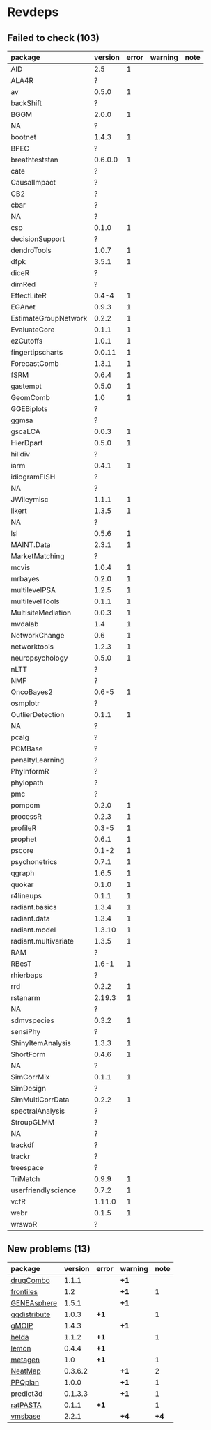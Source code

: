 # Revdeps

## Failed to check (103)

|package              |version |error |warning |note |
|:--------------------|:-------|:-----|:-------|:----|
|AID                  |2.5     |1     |        |     |
|ALA4R                |?       |      |        |     |
|av                   |0.5.0   |1     |        |     |
|backShift            |?       |      |        |     |
|BGGM                 |2.0.0   |1     |        |     |
|NA                   |?       |      |        |     |
|bootnet              |1.4.3   |1     |        |     |
|BPEC                 |?       |      |        |     |
|breathteststan       |0.6.0.0 |1     |        |     |
|cate                 |?       |      |        |     |
|CausalImpact         |?       |      |        |     |
|CB2                  |?       |      |        |     |
|cbar                 |?       |      |        |     |
|NA                   |?       |      |        |     |
|csp                  |0.1.0   |1     |        |     |
|decisionSupport      |?       |      |        |     |
|dendroTools          |1.0.7   |1     |        |     |
|dfpk                 |3.5.1   |1     |        |     |
|diceR                |?       |      |        |     |
|dimRed               |?       |      |        |     |
|EffectLiteR          |0.4-4   |1     |        |     |
|EGAnet               |0.9.3   |1     |        |     |
|EstimateGroupNetwork |0.2.2   |1     |        |     |
|EvaluateCore         |0.1.1   |1     |        |     |
|ezCutoffs            |1.0.1   |1     |        |     |
|fingertipscharts     |0.0.11  |1     |        |     |
|ForecastComb         |1.3.1   |1     |        |     |
|fSRM                 |0.6.4   |1     |        |     |
|gastempt             |0.5.0   |1     |        |     |
|GeomComb             |1.0     |1     |        |     |
|GGEBiplots           |?       |      |        |     |
|ggmsa                |?       |      |        |     |
|gscaLCA              |0.0.3   |1     |        |     |
|HierDpart            |0.5.0   |1     |        |     |
|hilldiv              |?       |      |        |     |
|iarm                 |0.4.1   |1     |        |     |
|idiogramFISH         |?       |      |        |     |
|NA                   |?       |      |        |     |
|JWileymisc           |1.1.1   |1     |        |     |
|likert               |1.3.5   |1     |        |     |
|NA                   |?       |      |        |     |
|lsl                  |0.5.6   |1     |        |     |
|MAINT.Data           |2.3.1   |1     |        |     |
|MarketMatching       |?       |      |        |     |
|mcvis                |1.0.4   |1     |        |     |
|mrbayes              |0.2.0   |1     |        |     |
|multilevelPSA        |1.2.5   |1     |        |     |
|multilevelTools      |0.1.1   |1     |        |     |
|MultisiteMediation   |0.0.3   |1     |        |     |
|mvdalab              |1.4     |1     |        |     |
|NetworkChange        |0.6     |1     |        |     |
|networktools         |1.2.3   |1     |        |     |
|neuropsychology      |0.5.0   |1     |        |     |
|nLTT                 |?       |      |        |     |
|NMF                  |?       |      |        |     |
|OncoBayes2           |0.6-5   |1     |        |     |
|osmplotr             |?       |      |        |     |
|OutlierDetection     |0.1.1   |1     |        |     |
|NA                   |?       |      |        |     |
|pcalg                |?       |      |        |     |
|PCMBase              |?       |      |        |     |
|penaltyLearning      |?       |      |        |     |
|PhyInformR           |?       |      |        |     |
|phylopath            |?       |      |        |     |
|pmc                  |?       |      |        |     |
|pompom               |0.2.0   |1     |        |     |
|processR             |0.2.3   |1     |        |     |
|profileR             |0.3-5   |1     |        |     |
|prophet              |0.6.1   |1     |        |     |
|pscore               |0.1-2   |1     |        |     |
|psychonetrics        |0.7.1   |1     |        |     |
|qgraph               |1.6.5   |1     |        |     |
|quokar               |0.1.0   |1     |        |     |
|r4lineups            |0.1.1   |1     |        |     |
|radiant.basics       |1.3.4   |1     |        |     |
|radiant.data         |1.3.4   |1     |        |     |
|radiant.model        |1.3.10  |1     |        |     |
|radiant.multivariate |1.3.5   |1     |        |     |
|RAM                  |?       |      |        |     |
|RBesT                |1.6-1   |1     |        |     |
|rhierbaps            |?       |      |        |     |
|rrd                  |0.2.2   |1     |        |     |
|rstanarm             |2.19.3  |1     |        |     |
|NA                   |?       |      |        |     |
|sdmvspecies          |0.3.2   |1     |        |     |
|sensiPhy             |?       |      |        |     |
|ShinyItemAnalysis    |1.3.3   |1     |        |     |
|ShortForm            |0.4.6   |1     |        |     |
|NA                   |?       |      |        |     |
|SimCorrMix           |0.1.1   |1     |        |     |
|SimDesign            |?       |      |        |     |
|SimMultiCorrData     |0.2.2   |1     |        |     |
|spectralAnalysis     |?       |      |        |     |
|StroupGLMM           |?       |      |        |     |
|NA                   |?       |      |        |     |
|trackdf              |?       |      |        |     |
|trackr               |?       |      |        |     |
|treespace            |?       |      |        |     |
|TriMatch             |0.9.9   |1     |        |     |
|userfriendlyscience  |0.7.2   |1     |        |     |
|vcfR                 |1.11.0  |1     |        |     |
|webr                 |0.1.5   |1     |        |     |
|wrswoR               |?       |      |        |     |

## New problems (13)

|package                                  |version |error  |warning |note   |
|:----------------------------------------|:-------|:------|:-------|:------|
|[drugCombo](problems.md#drugcombo)       |1.1.1   |       |__+1__  |       |
|[frontiles](problems.md#frontiles)       |1.2     |       |__+1__  |1      |
|[GENEAsphere](problems.md#geneasphere)   |1.5.1   |       |__+1__  |       |
|[ggdistribute](problems.md#ggdistribute) |1.0.3   |__+1__ |        |1      |
|[gMOIP](problems.md#gmoip)               |1.4.3   |       |__+1__  |       |
|[helda](problems.md#helda)               |1.1.2   |__+1__ |        |1      |
|[lemon](problems.md#lemon)               |0.4.4   |__+1__ |        |       |
|[metagen](problems.md#metagen)           |1.0     |__+1__ |        |1      |
|[NeatMap](problems.md#neatmap)           |0.3.6.2 |       |__+1__  |2      |
|[PPQplan](problems.md#ppqplan)           |1.0.0   |       |__+1__  |1      |
|[predict3d](problems.md#predict3d)       |0.1.3.3 |       |__+1__  |1      |
|[ratPASTA](problems.md#ratpasta)         |0.1.1   |__+1__ |        |1      |
|[vmsbase](problems.md#vmsbase)           |2.2.1   |       |__+4__  |__+4__ |

